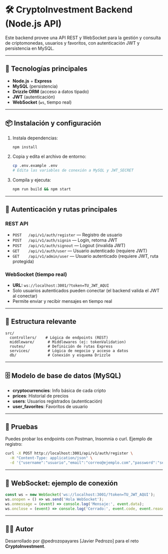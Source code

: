 
# 🛠️ CryptoInvestment Backend (Node.js API)

Este backend provee una API REST y WebSocket para la gestión y consulta de criptomonedas, usuarios y favoritos, con autenticación JWT y persistencia en MySQL.

---

## 🚀 Tecnologías principales

- **Node.js** + **Express**
- **MySQL** (persistencia)
- **Drizzle ORM** (acceso a datos tipado)
- **JWT** (autenticación)
- **WebSocket** (`ws`, tiempo real)

---

## 📦 Instalación y configuración

1. Instala dependencias:
	```bash
	npm install
	```
2. Copia y edita el archivo de entorno:
	```bash
	cp .env.example .env
	# Edita las variables de conexión a MySQL y JWT_SECRET
	```
3. Compila y ejecuta:
	```bash
	npm run build && npm start
	```

---

## 🔑 Autenticación y rutas principales

### REST API

- `POST   /api/v1/auth/register` — Registro de usuario
- `POST   /api/v1/auth/signin`   — Login, retorna JWT
- `POST   /api/v1/auth/signout`  — Logout (invalida JWT)
- `GET    /api/v1/auth/user`     — Usuario autenticado (requiere JWT)
- `GET    /api/v1/admin/user`    — Usuario autenticado (requiere JWT, ruta protegida)

### WebSocket (tiempo real)

- **URL:** `ws://localhost:3001/?token=TU_JWT_AQUI`
- Solo usuarios autenticados pueden conectar (el backend valida el JWT al conectar)
- Permite enviar y recibir mensajes en tiempo real

---

## 📂 Estructura relevante

```
src/
  controllers/    # Lógica de endpoints (REST)
  middleware/      # Middlewares (ej: tokenValidation)
  routes/          # Definición de rutas Express
  services/        # Lógica de negocio y acceso a datos
  db/              # Conexión y esquema Drizzle
```

---

## 🗄 Modelo de base de datos (MySQL)

- **cryptocurrencies**: Info básica de cada cripto
- **prices**: Historial de precios
- **users**: Usuarios registrados (autenticación)
- **user_favorites**: Favoritos de usuario

---

## 🧪 Pruebas

Puedes probar los endpoints con Postman, Insomnia o curl. Ejemplo de registro:

```bash
curl -X POST http://localhost:3001/api/v1/auth/register \
  -H "Content-Type: application/json" \
  -d '{"username":"usuario","email":"correo@ejemplo.com","password":"secreto"}'
```

---

## 🔌 WebSocket: ejemplo de conexión

```js
const ws = new WebSocket('ws://localhost:3001/?token=TU_JWT_AQUI');
ws.onopen = () => ws.send('Hola WebSocket');
ws.onmessage = (event) => console.log('Mensaje:', event.data);
ws.onclose = (event) => console.log('Cerrado:', event.code, event.reason);
```

---

## 👨‍💻 Autor

Desarrollado por @pedrozopayares [Javier Pedrozo] para el reto **CryptoInvestment**.
